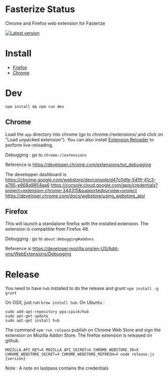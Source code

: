 # Fasterize Status

Chrome and Firefox web extension for Fasterize

[![Latest version][badge-cws]][link-cws]

[badge-cws]: https://img.shields.io/chrome-web-store/v/pophpmnchlcddhhilmnopbahlaohdfig.svg?label=latest%20version
[link-cws]: https://chrome.google.com/webstore/detail/fasterize-status/pophpmnchlcddhhilmnopbahlaohdfig 'Version published on Chrome Web Store'

# Install

- [Firefox](https://github.com/fasterize/fasterize-web-extension/releases/download/3.5.0/fasterize_status-3.5.0-an+fx.xpi)
- [Chrome](https://chrome.google.com/webstore/detail/fasterize-status/pophpmnchlcddhhilmnopbahlaohdfig)

# Dev

    npm install && npm run dev

## Chrome

Load the `app` directory into chrome (go to chrome://extensions/ and click on "Load unpacked extension").
You can also install [Extension Reloader](https://chrome.google.com/webstore/detail/extensions-reloader/fimgfedafeadlieiabdeeaodndnlbhid) to perform live-reloading.

Debugging : go to `chrome://extensions`

Reference is https://developer.chrome.com/extensions/tut_debugging

The developper dashboard is https://chrome.google.com/webstore/devconsole/d47c0dfe-54f9-41c3-a785-e868a9854aa6
https://console.cloud.google.com/apis/credentials?project=extension-chrome-344315&supportedpurview=project
https://developer.chrome.com/docs/webstore/using_webstore_api/

## Firefox

This will launch a standalone firefox with the installed extension. The extension is compatible from Firefox 48.

Debugging : go to `about:debugging#addons`.

Reference is https://developer.mozilla.org/en-US/Add-ons/WebExtensions/Debugging

# Release

You need to have `hub` installed to do the release and grunt `npm install -g grunt`

On OSX, just run `brew install hub`. On Ubuntu :

```
sudo add-apt-repository ppa:cpick/hub
sudo apt-get update
sudo apt-get install hub
```

The command `npm run release` publish on Chrome Web Store and sign the extension on Mozilla Addon Store. The firefox extension is released on github.

    MOZILLA_API_KEY=X MOZILLA_API_SECRET=X CHROME_WEBSTORE_ID=X CHROME_WEBSTORE_SECRET=X CHROME_WEBSTORE_REFRESH=X node release.js {version}

Note : A note on lastpass contains the credentials
